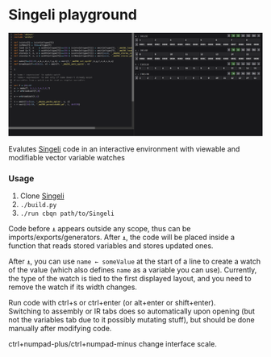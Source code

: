 # Singeli playground

![permute example](./files/premute.png)

Evalutes [Singeli](https://github.com/mlochbaum/Singeli) code in an interactive environment with viewable and modifiable vector variable watches

### Usage
1. Clone [Singeli](https://github.com/mlochbaum/Singeli)
2. `./build.py`
3. `./run cbqn path/to/Singeli`

Code before `⍎` appears outside any scope, thus can be imports/exports/generators. After `⍎`, the code will be placed inside a function that reads stored variables and stores updated ones.

After `⍎`, you can use `name ← someValue` at the start of a line to create a watch of the value (which also defines `name` as a variable you can use). Currently, the type of the watch is tied to the first displayed layout, and you need to remove the watch if its width changes.

Run code with ctrl+s or ctrl+enter (or alt+enter or shift+enter).  
Switching to assembly or IR tabs does so automatically upon opening (but not the variables tab due to it possibly mutating stuff), but should be done manually after modifying code.

ctrl+numpad-plus/ctrl+numpad-minus change interface scale.